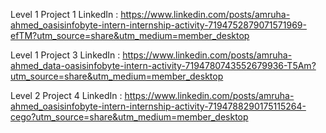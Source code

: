 Level 1 Project 1 LinkedIn : https://www.linkedin.com/posts/amruha-ahmed_oasisinfobyte-intern-internship-activity-7194752879071571969-efTM?utm_source=share&utm_medium=member_desktop

Level 1 Project 3 LinkedIn : https://www.linkedin.com/posts/amruha-ahmed_data-oasisinfobyte-intern-activity-7194780743552679936-T5Am?utm_source=share&utm_medium=member_desktop

Level 2 Project 4 LinkedIn : https://www.linkedin.com/posts/amruha-ahmed_oasisinfobyte-intern-internship-activity-7194788290175115264-cego?utm_source=share&utm_medium=member_desktop
